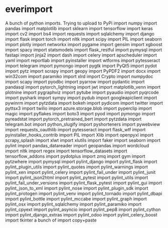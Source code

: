 # everimport
A bunch of python imports. Trying to upload to PyPi
import numpy
import pandas
import matplotlib
import sklearn
import tensorflow
import keras
import cv2
import bs4
import requests
import sqlalchemy
import django
import flask
import torch
import nltk
import scipy
import PIL
import seaborn
import plotly
import networkx
import pygame
import gensim
import xgboost
import spacy
import statsmodels
import flask_restful
import pymysql
import fastapi
import jinja2
import dash
import celery
import apscheduler
import yaml
import reportlab
import pyinstaller
import wtforms
import pytesseract
import telegram
import pymongo
import pygtk
import PyQt5
import pydot
import pytz
import scrapy
import geopy
import PyPDF2
import docx
import win32com
import paramiko
import xlrd
import Crypto
import numpydoc
import scapy
import pyodbc
import pyarrow
import pydantic
import pandasql
import pytorch_lightning
import jwt
import matplotlib_venn
import plotnine
import pygraphviz
import pytube
import pyaudio
import pyqrcode
import pyshark
import sympy
import pydub
import googleapiclient
import pywinrm
import pytzdata
import bokeh
import pydicom
import twitter
import pyttsx3
import twilio
import azure.storage.blob
import pyperclip
import magic
import pyflakes
import boto3
import pyod
import pymongo
import pyreadstat
import pytorch_pretrained_bert
import pytzdata
import telegram.bot
import python_slugify
import pyshorteners
import pywebview
import requests_oauthlib
import pytesseract
import flask_wtf
import pyinstaller_hooks_contrib
import PIL
import Xlib
import openpyxl
import scrapy_splash
import xlwt
import xlutils
import faker
import seaborn
import pylint
import pandas_datareader
import geopandas
import wordcloud
import nltk
import regex
import tensorflow_datasets
import tensorflow_addons
import pydotplus
import zmq
import gym
import pytzwhere
import pymysql
import pylint_django
import pylint_flask
import pylint_plugin_utils
import pylint_quotes
import pylint_warnings
import pylint_xen
import pylint_celery
import pylint_fail_under
import pylint_junit
import pylint_json2html
import pylint_pytest
import pylint_utils
import pylint_fail_under_versions
import pylint_flask_pytest
import pylint_gui
import pylint_json_to_xml
import pylint_nose
import pylint_plugin_sdk
import pylint_protogen
import pylint_venv
import pylint_tornado
import pylint_dbapi
import pylint_bottle
import pylint_mccabe
import pylint_graph
import pylint_osx
import pylint_sqlalchemy
import pylint_paramiko
import pylint_cpyext
import pylint_asyncio
import pylint_pep8
import pylint_cython
import pylint_django_extras
import pylint_odoo
import pylint_celery_boost
import tkinter
a bunch of import copy+paste
